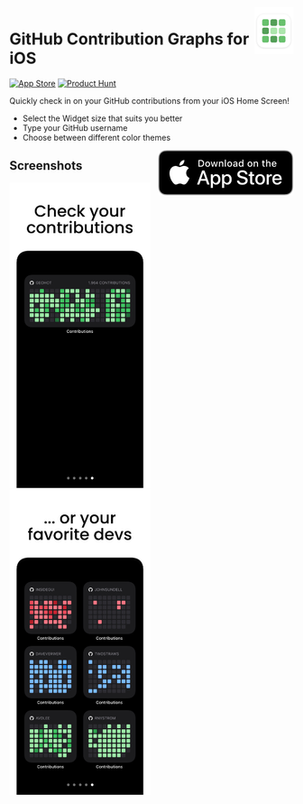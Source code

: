 <img align="right" src=".assets/app-icon-rounded.png" width="70" alt="Contribution Graphs for GitHub">

# GitHub Contribution Graphs for iOS

[![App Store](https://img.shields.io/itunes/v/1537192731?label=app%20store)](https://apps.apple.com/app/id1537192731) [![Product Hunt](https://img.shields.io/badge/product%20hunt-v1.x-da542f)](https://www.producthunt.com/posts/contribution-graphs-for-github)

Quickly check in on your GitHub contributions from your iOS Home Screen!

- Select the Widget size that suits you better
- Type your GitHub username
- Choose between different color themes

<a href="https://apps.apple.com/app/id1537192731"><img align="right" src=".assets/app-store-badge.svg" alt="App Store Badge"></a>

## Screenshots

<img src=".assets/app-screenshot-1.png" width="250" alt="App Screenshot 1"> <img src=".assets/app-screenshot-2.png" width="250" alt="App Screenshot 2">
